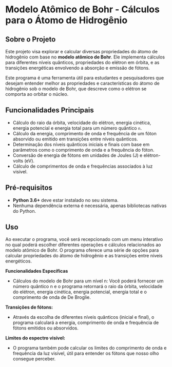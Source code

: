 # Modelo Atômico de Bohr - Cálculos para o Átomo de Hidrogênio

## Sobre o Projeto

Este projeto visa explorar e calcular diversas propriedades do átomo de hidrogênio com base no **modelo atômico de Bohr**. Ele implementa cálculos para diferentes níveis quânticos, propriedades do elétron em órbita, e as transições energéticas envolvendo a absorção e emissão de fótons.

Este programa é uma ferramenta útil para estudantes e pesquisadores que desejam entender melhor as propriedades e características do átomo de hidrogênio sob o modelo de Bohr, que descreve como o elétron se comporta ao orbitar o núcleo.

## Funcionalidades Principais

- Cálculo do raio da órbita, velocidade do elétron, energia cinética, energia potencial e energia total para um número quântico `n`.
- Cálculo da energia, comprimento de onda e frequência de um fóton absorvido ou emitido em transições entre níveis quânticos.
- Determinação dos níveis quânticos iniciais e finais com base em parâmetros como o comprimento de onda e a frequência do fóton.
- Conversão de energia de fótons em unidades de Joules (J) e elétron-volts (eV).
- Cálculo de comprimentos de onda e frequências associados à luz visível.

## Pré-requisitos

- **Python 3.6+** deve estar instalado no seu sistema.
- Nenhuma dependência externa é necessária, apenas bibliotecas nativas do Python.

## Uso
Ao executar o programa, você será recepcionado com um menu interativo no qual poderá escolher diferentes operações e cálculos relacionados ao modelo atômico de Bohr. O programa oferece uma série de opções para calcular propriedades do átomo de hidrogênio e as transições entre níveis energéticos.

**Funcionalidades Específicas**
- Cálculos do modelo de Bohr para um nível n:
  Você poderá fornecer um número quântico n e o programa retornará o raio da órbita, velocidade do elétron, energia cinética, energia potencial, energia total e o comprimento de onda de De Broglie.

**Transições de fótons:**
- Através da escolha de diferentes níveis quânticos (inicial e final), o programa calculará a energia, comprimento de onda e frequência de fótons emitidos ou absorvidos.

**Limites do espectro visível:**
- O programa também pode calcular os limites do comprimento de onda e frequência da luz visível, útil para entender os fótons que nosso olho consegue perceber.
